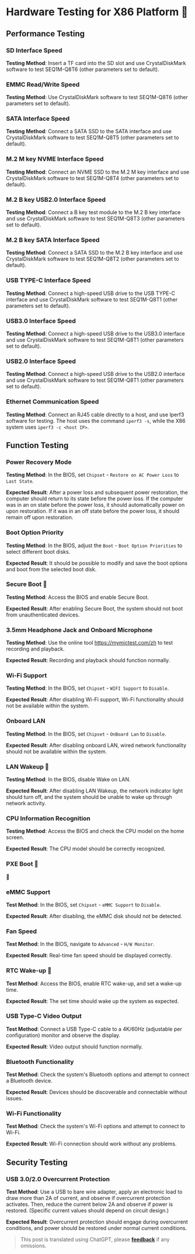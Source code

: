 # Hardware Testing for X86 Platform 🚧

## Performance Testing

### SD Interface Speed

**Testing Method**: Insert a TF card into the SD slot and use CrystalDiskMark software to test SEQ1M-Q8T6 (other parameters set to default).

### EMMC Read/Write Speed

**Testing Method**: Use CrystalDiskMark software to test SEQ1M-Q8T6 (other parameters set to default).

### SATA Interface Speed

**Testing Method**: Connect a SATA SSD to the SATA interface and use CrystalDiskMark software to test SEQ1M-Q8T5 (other parameters set to default).

### M.2 M key NVME Interface Speed

**Testing Method**: Connect an NVME SSD to the M.2 M key interface and use CrystalDiskMark software to test SEQ1M-Q8T4 (other parameters set to default).

### M.2 B key USB2.0 Interface Speed

**Testing Method**: Connect a B key test module to the M.2 B key interface and use CrystalDiskMark software to test SEQ1M-Q8T3 (other parameters set to default).

### M.2 B key SATA Interface Speed

**Testing Method**: Connect a SATA SSD to the M.2 B key interface and use CrystalDiskMark software to test SEQ1M-Q8T2 (other parameters set to default).

### USB TYPE-C Interface Speed

**Testing Method**: Connect a high-speed USB drive to the USB TYPE-C interface and use CrystalDiskMark software to test SEQ1M-Q8T1 (other parameters set to default).

### USB3.0 Interface Speed

**Testing Method**: Connect a high-speed USB drive to the USB3.0 interface and use CrystalDiskMark software to test SEQ1M-Q8T1 (other parameters set to default).

### USB2.0 Interface Speed

**Testing Method**: Connect a high-speed USB drive to the USB2.0 interface and use CrystalDiskMark software to test SEQ1M-Q8T1 (other parameters set to default).

### Ethernet Communication Speed

**Testing Method**: Connect an RJ45 cable directly to a host, and use Iperf3 software for testing. The host uses the command `iperf3 -s`, while the X86 system uses `iperf3 -c <host IP>`.

## Function Testing

### Power Recovery Mode

**Testing Method**: In the BIOS, set `Chipset` - `Restore on AC Power Loss` to `Last State`.

**Expected Result**: After a power loss and subsequent power restoration, the computer should return to its state before the power loss. If the computer was in an on state before the power loss, it should automatically power on upon restoration. If it was in an off state before the power loss, it should remain off upon restoration.

### Boot Option Priority

**Testing Method**: In the BIOS, adjust the `Boot` - `Boot Option Priorities` to select different boot disks.

**Expected Result**: It should be possible to modify and save the boot options and boot from the selected boot disk.

### Secure Boot 🚧

**Testing Method**: Access the BIOS and enable Secure Boot.

**Expected Result**: After enabling Secure Boot, the system should not boot from unauthenticated devices.

### 3.5mm Headphone Jack and Onboard Microphone

**Testing Method**: Use the online tool <https://mymictest.com/zh> to test recording and playback.

**Expected Result**: Recording and playback should function normally.

### Wi-Fi Support

**Testing Method**: In the BIOS, set `Chipset` - `WIFI Support` to `Disable`.

**Expected Result**: After disabling Wi-Fi support, Wi-Fi functionality should not be available within the system.

### Onboard LAN

**Testing Method**: In the BIOS, set `Chipset` - `OnBoard Lan` to `Disable`.

**Expected Result**: After disabling onboard LAN, wired network functionality should not be available within the system.

### LAN Wakeup 🚧

**Testing Method**: In the BIOS, disable Wake on LAN.

**Expected Result**: After disabling LAN Wakeup, the network indicator light should turn off, and the system should be unable to wake up through network activity.

### CPU Information Recognition

**Testing Method**: Access the BIOS and check the CPU model on the home screen.

**Expected Result**: The CPU model should be correctly recognized.

### PXE Boot 🚧

🚧

### eMMC Support

**Test Method**: In the BIOS, set `Chipset` - `eMMC Support` to `Disable`.

**Expected Result**: After disabling, the eMMC disk should not be detected.

### Fan Speed

**Test Method**: In the BIOS, navigate to `Advanced` - `H/W Monitor`.

**Expected Result**: Real-time fan speed should be displayed correctly.

### RTC Wake-up 🚧

**Test Method**: Access the BIOS, enable RTC wake-up, and set a wake-up time.

**Expected Result**: The set time should wake up the system as expected.

### USB Type-C Video Output

**Test Method**: Connect a USB Type-C cable to a 4K/60Hz (adjustable per configuration) monitor and observe the display.

**Expected Result**: Video output should function normally.

### Bluetooth Functionality

**Test Method**: Check the system's Bluetooth options and attempt to connect a Bluetooth device.

**Expected Result**: Devices should be discoverable and connectable without issues.

### Wi-Fi Functionality

**Test Method**: Check the system's Wi-Fi options and attempt to connect to Wi-Fi.

**Expected Result**: Wi-Fi connection should work without any problems.

## Security Testing

### USB 3.0/2.0 Overcurrent Protection

**Test Method**: Use a USB to bare wire adapter, apply an electronic load to draw more than 2A of current, and observe if overcurrent protection activates. Then, reduce the current below 2A and observe if power is restored. (Specific current values should depend on circuit design.)

**Expected Result**: Overcurrent protection should engage during overcurrent conditions, and power should be restored under normal current conditions.

> This post is translated using ChatGPT, please [**feedback**](https://github.com/linyuxuanlin/Wiki_MkDocs/issues/new) if any omissions.